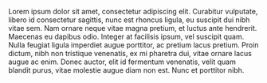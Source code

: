 Lorem ipsum dolor sit amet, consectetur adipiscing elit. Curabitur vulputate, libero id consectetur sagittis, nunc est rhoncus ligula, eu suscipit dui nibh vitae sem. Nam ornare neque vitae magna pretium, et luctus ante hendrerit. Maecenas eu dapibus odio. Integer at facilisis ipsum, vel suscipit quam. Nulla feugiat ligula imperdiet augue porttitor, ac pretium lacus pretium. Proin dictum, nibh non tristique venenatis, ex mi pharetra dui, vitae ornare lacus augue ac enim. Donec auctor, elit id fermentum venenatis, velit quam blandit purus, vitae molestie augue diam non est. Nunc et porttitor nibh.